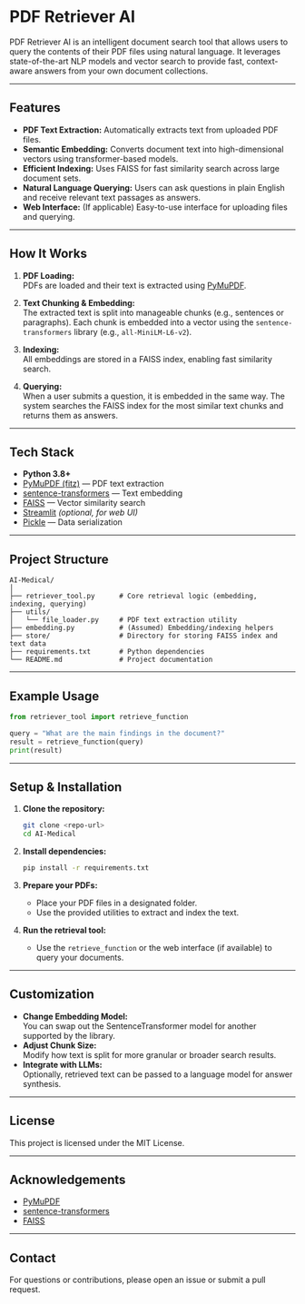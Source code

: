 # PDF Retriever AI

PDF Retriever AI is an intelligent document search tool that allows users to query the contents of their PDF files using natural language. It leverages state-of-the-art NLP models and vector search to provide fast, context-aware answers from your own document collections.

---

## Features

- **PDF Text Extraction:** Automatically extracts text from uploaded PDF files.
- **Semantic Embedding:** Converts document text into high-dimensional vectors using transformer-based models.
- **Efficient Indexing:** Uses FAISS for fast similarity search across large document sets.
- **Natural Language Querying:** Users can ask questions in plain English and receive relevant text passages as answers.
- **Web Interface:** (If applicable) Easy-to-use interface for uploading files and querying.

---

## How It Works

1. **PDF Loading:**  
   PDFs are loaded and their text is extracted using [PyMuPDF](https://pymupdf.readthedocs.io/).

2. **Text Chunking & Embedding:**  
   The extracted text is split into manageable chunks (e.g., sentences or paragraphs). Each chunk is embedded into a vector using the `sentence-transformers` library (e.g., `all-MiniLM-L6-v2`).

3. **Indexing:**  
   All embeddings are stored in a FAISS index, enabling fast similarity search.

4. **Querying:**  
   When a user submits a question, it is embedded in the same way. The system searches the FAISS index for the most similar text chunks and returns them as answers.

---

## Tech Stack

- **Python 3.8+**
- [PyMuPDF (fitz)](https://pymupdf.readthedocs.io/) — PDF text extraction
- [sentence-transformers](https://www.sbert.net/) — Text embedding
- [FAISS](https://faiss.ai/) — Vector similarity search
- [Streamlit](https://streamlit.io/) *(optional, for web UI)*
- [Pickle](https://docs.python.org/3/library/pickle.html) — Data serialization

---

## Project Structure

```
AI-Medical/
│
├── retriever_tool.py      # Core retrieval logic (embedding, indexing, querying)
├── utils/
│   └── file_loader.py     # PDF text extraction utility
├── embedding.py           # (Assumed) Embedding/indexing helpers
├── store/                 # Directory for storing FAISS index and text data
├── requirements.txt       # Python dependencies
└── README.md              # Project documentation
```

---

## Example Usage

```python
from retriever_tool import retrieve_function

query = "What are the main findings in the document?"
result = retrieve_function(query)
print(result)
```

---

## Setup & Installation

1. **Clone the repository:**
   ```sh
   git clone <repo-url>
   cd AI-Medical
   ```

2. **Install dependencies:**
   ```sh
   pip install -r requirements.txt
   ```

3. **Prepare your PDFs:**
   - Place your PDF files in a designated folder.
   - Use the provided utilities to extract and index the text.

4. **Run the retrieval tool:**
   - Use the `retrieve_function` or the web interface (if available) to query your documents.

---

## Customization

- **Change Embedding Model:**  
  You can swap out the SentenceTransformer model for another supported by the library.
- **Adjust Chunk Size:**  
  Modify how text is split for more granular or broader search results.
- **Integrate with LLMs:**  
  Optionally, retrieved text can be passed to a language model for answer synthesis.

---

## License

This project is licensed under the MIT License.

---

## Acknowledgements

- [PyMuPDF](https://pymupdf.readthedocs.io/)
- [sentence-transformers](https://www.sbert.net/)
- [FAISS](https://faiss.ai/)

---

## Contact

For questions or contributions, please open an issue or submit a pull request.
